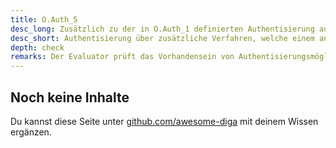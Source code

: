 ```yaml
---
title: O.Auth_5
desc_long: Zusätzlich zu der in O.Auth_1 definierten Authentisierung auf einem angemessenen Vertrauensniveau, KANN der Hersteller dem Nutzer gemäß § 139e Abs. 10 SGB V, nach umfassender Information und Einwilligung, eine Authentisierungsmöglichkeit auf einem niedrigeren Vertrauensniveau anbieten. Dies schließt das Anbieten zusätzlicher Verfahren basierend auf den digitalen Identitäten im Gesundheitswesen gemäß § 291 Abs. 8 SGB V mit ein.
desc_short: Authentisierung über zusätzliche Verfahren, welche einem anderen angemessenen Sicherheitsniveau entsprechen.
depth: check
remarks: Der Evaluator prüft das Vorhandensein von Authentisierungsmöglichkeiten mit einem niedrigeren Sicherheitsniveau. Sollten solche Verfahren angeboten werden, prüft der Evaluator durch Quelltextanalyse und praktische Tests, ob diese eine angemessene Sicherheit bieten. Angemessene Sicherheitsanforderungen für niederschwellige Verfahren sind der jeweils aktuellen Version der „Spezifikation Sektoraler Identity Provider“ der gematik GmbH zu entnehmen [gemSpec_IDP_Sek]. Die Abwägungen des Herstellers, zum Bereitstellen zusätzlicher Authentisierungsmöglichkeiten und der gewählten Implementierung, sind in der Risikobewertung zu berücksichtigen.
---
```


## Noch keine Inhalte

Du kannst diese Seite unter [github.com/awesome-diga](https://github.com/awesome-diga/tr-faq) mit deinem Wissen ergänzen.
